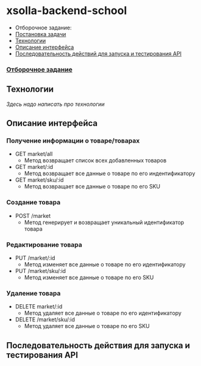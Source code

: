 # xsolla-backend-school

- Отборочное задание: 
 - [Постановка задачи](https://github.com/xsolla/xsolla-school-backend-2021/blob/main/README.md)
 - [Технологии](#технологии)
 - [Описание интерфейса](#описание-интерфейса)
 - [Последовательность действий для запуска и тестирования API](#последовательность-действий-для-запуска-и-тестирования-api)


### [Отборочное задание](https://github.com/xsolla/xsolla-school-backend-2021/blob/main/README.md)

## Технологии
  *Здесь надо написать про технологии*

## Описание интерфейса

### Получение информации о товаре/товарах
- GET market/all 
  - Метод возвращает список всех добавленных товаров
- GET market/:id 
  - Метод возвращает все данные о товаре по его индентификатору
- GET market/sku/:id 
  - Метод возвращает все данные о товаре по его SKU

### Создание товара
- POST /market 
  - Метод генерирует и возвращает уникальный идентификатор товара

### Редактирование товара
- PUT /market/:id 
  - Метод изменяет все данные о товаре по его идентификатору
- PUT /market/sku/:id 
  - Метод изменяет все данные о товаре по его SKU

### Удаление товара
- DELETE market/:id 
  - Метод удаляет все данные о товаре по его идентификатору
- DELETE /market/sku/:id 
  - Метод удаляет все данные о товаре по его SKU


## Последовательность действия для запуска и тестирования API
